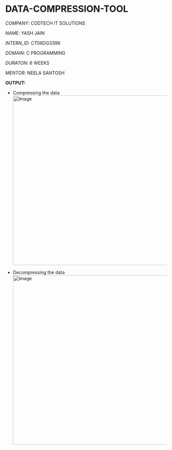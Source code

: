 # DATA-COMPRESSION-TOOL

*COMPANY*:  CODTECH IT SOLUTIONS

*NAME*: YASH JAIN

*INTERN_ID*: CT06DG3399

*DOMAIN*: C PROGRAMMING

*DURATON*: 6 WEEKS

*MENTOR*: NEELA SANTOSH



**OUTPUT:**
- Compressing the data
  <img width="940" height="529" alt="Image" src="https://github.com/user-attachments/assets/ca7dc1ce-aa86-4e76-b087-c9bf0429bb0d" />
 
- Decompressing the data
  <img width="940" height="529" alt="Image" src="https://github.com/user-attachments/assets/bada4ec1-0971-48f7-b8fd-87a6a8d99e59" />
